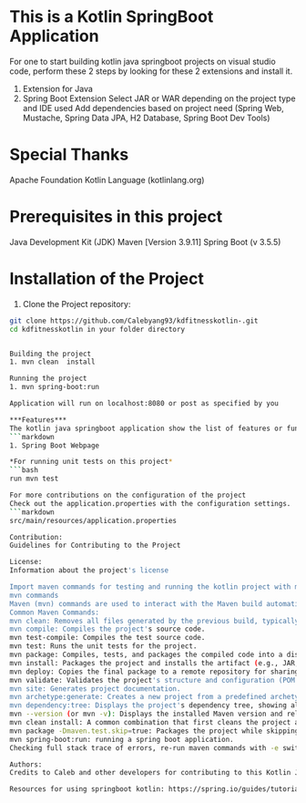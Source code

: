 # This is a Kotlin SpringBoot Application 
For one to start building kotlin java springboot projects on visual studio code, perform these 2 steps by looking for these 2 extensions and install it. 
1) Extension for Java 
2) Spring Boot Extension 
Select JAR or WAR depending on the project type and IDE used 
Add dependencies based on project need (Spring Web, Mustache, Spring Data JPA, H2 Database, Spring Boot Dev Tools)

# Special Thanks 
Apache Foundation
Kotlin Language (kotlinlang.org)

# Prerequisites in this project
Java Development Kit (JDK) 
Maven [Version 3.9.11]
Spring Boot (v 3.5.5)

# Installation of the Project 
1. Clone the Project repository: 
```bash 
git clone https://github.com/Calebyang93/kdfitnesskotlin-.git
cd kdfitnesskotlin in your folder directory


Building the project
1. mvn clean  install 

Running the project
1. mvn spring-boot:run

Application will run on localhost:8080 or post as specified by you 

***Features***
The kotlin java springboot application show the list of features or functionalities implemented in the project. 
```markdown
1. Spring Boot Webpage

*For running unit tests on this project*
```bash
run mvn test 

For more contributions on the configuration of the project
Check out the application.properties with the configuration settings. 
```markdown 
src/main/resources/application.properties

Contribution:
Guidelines for Contributing to the Project 

License: 
Information about the project's license 

Import maven commands for testing and running the kotlin project with maven commands:
mvn commands 
Maven (mvn) commands are used to interact with the Maven build automation tool for Java projects. These commands typically execute specific goals or phases within the Maven build lifecycle.
Common Maven Commands:
mvn clean: Removes all files generated by the previous build, typically found in the target directory.
mvn compile: Compiles the project's source code.
mvn test-compile: Compiles the test source code.
mvn test: Runs the unit tests for the project.
mvn package: Compiles, tests, and packages the compiled code into a distributable format (e.g., JAR, WAR).
mvn install: Packages the project and installs the artifact (e.g., JAR, WAR) into the local Maven repository, making it available for other local projects.
mvn deploy: Copies the final package to a remote repository for sharing with other developers and projects. 
mvn validate: Validates the project's structure and configuration (POM file).
mvn site: Generates project documentation.
mvn archetype:generate: Creates a new project from a predefined archetype (template).
mvn dependency:tree: Displays the project's dependency tree, showing all direct and transitive dependencies.
mvn --version (or mvn -v): Displays the installed Maven version and related environment information.
mvn clean install: A common combination that first cleans the project and then builds and installs it into the local repository.
mvn package -Dmaven.test.skip=true: Packages the project while skipping the execution of tests.
mvn spring-boot:run: running a spring boot application. 
Checking full stack trace of errors, re-run maven commands with -e switch. 

Authors: 
Credits to Caleb and other developers for contributing to this Kotlin Java Springboot application for kdfitness. 

Resources for using springboot kotlin: https://spring.io/guides/tutorials/spring-boot-kotlin
